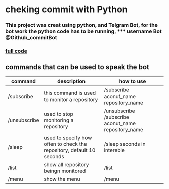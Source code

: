 <!-- Headings -->
<!-- links -->
<!-- Strong -->
<!-- Tables -->

# cheking commit with Python

### This project was creat using python, and Telgram Bot, for the bot work the python code has to be running, *** username Bot @Github_commitBot

### [full code](github.com)

## commands that can be used to speak the bot
| command  | description | how to use |
| -------- |------------ | ---------- |
| /subscribe | this command is used to monitor a repository | /subscribe aconut_name repository_name |
| /unsubscribe | used to stop monitoring a repository | /unsubscribe /subscribe aconut_name repository_name |
| /sleep | used to specify how often to check the repository, default 10 seconds | /sleep seconds in intereble | 
| /list | show all repository beingn monitored | /list |
| /menu | show the menu | /menu |


